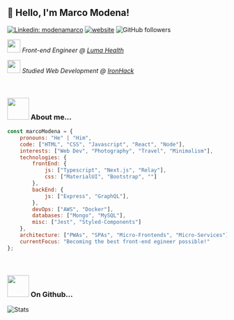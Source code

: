 <h2>👋 Hello, I'm Marco Modena!</h2>

[![Linkedin: modenamarco](https://img.shields.io/badge/-modenamarco-lightgrey?style=flat-square&logo=Linkedin&logoColor=white&link=https://www.linkedin.com/in/modenamarco/)](https://www.linkedin.com/in/modenamarco/)
[![website](https://img.shields.io/badge/-website-lightgrey?&style=flat-square&logo=Google-Chrome&logoColor=white&link=https://mmodena.dev/)](https://mmodena.dev/)
![GitHub followers](https://img.shields.io/github/followers/Anedom?label=Follow&style=flat-square&logo=github&labelColor=lightgrey&color=success)

<p><em><img src="https://camo.githubusercontent.com/40dff491d4e8123af55298ef908faedb66c463e5/68747470733a2f2f6d656469612e67697068792e636f6d2f6d656469612f57556c706c634d704f43456d5447427442572f67697068792e676966" width="30"> Front-end Engineer @ <a href="https://www.lumahealth.io/">Luma Health</a></em></p>
<p><em><img src="https://media.giphy.com/media/h8HgkqabhYyq8iRSp0/giphy.gif" width="30"> Studied Web Development @ <a href="https://www.ironhack.com/">IronHack</a></em></p>

<br/>

### <img src="https://media.giphy.com/media/iIephUVYDziLt2uOy9/giphy.gif" width="50"> About me... 

```javascript
const marcoModena = {
    pronouns: "He" | "Him",
    code: ["HTML", "CSS", "Javascript", "React", "Node"],
    interests: ["Web Dev", "Photography", "Travel", "Minimalism"],
    technologies: {
        frontEnd: {
            js: ["Typescript", "Next.js", "Relay"],
            css: ["MaterialUI", "Bootstrap", ""]
        },
        backEnd: {
            js: ["Express", "GraphQL"],
        },
        devOps: ["AWS", "Docker"],
        databases: ["Mongo", "MySQL"],
        misc: ["Jest", "Styled-Components"]
    },
    architecture: ["PWAs", "SPAs", "Micro-Frontends", "Micro-Services"],
    currentFocus: "Becoming the best front-end egineer possible!"
};
```

<br/>

### <img src="https://media.giphy.com/media/KzJkzjggfGN5Py6nkT/giphy.gif" width="50"> On Github... 

![Stats](https://github-readme-stats.vercel.app/api?username=Anedom&show_icons=true&hide_border=true&theme=graywhite)

